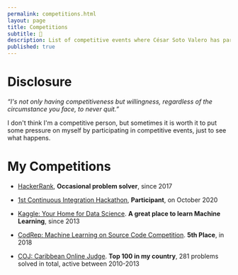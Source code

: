 ```yaml
---
permalink: competitions.html
layout: page
title: Competitions
subtitle: 💪
description: List of competitive events where César Soto Valero has participated.
published: true
---
```


# Disclosure

<aside class="quote">
    <em>“I's not only having competitiveness but willingness, regardless of the circumstance you face, to never quit.”</em> 
</aside>

I don't think I'm a competitive person, but sometimes it is worth it to put some pressure on myself by participating in competitive events, just to see what happens.

# My Competitions

- [HackerRank](https://www.hackerrank.com/cesarsotovalero), **Occasional problem solver**, since 2017

- [1st Continuous Integration Hackathon](https://kth.github.io/ci-hackathon), **Participant**, on October 2020

- [Kaggle: Your Home for Data Science](https://www.kaggle.com/cesarsoto). **A great place to learn Machine Learning**, since 2013

- [CodRep: Machine Learning on Source Code Competition](https://github.com/KTH/CodRep-competition). **5th Place**, in 2018

- [COJ: Caribbean Online Judge](http://coj.uci.cu/user/useraccount.xhtml?username=CeSaR_uclv). **Top 100 in my country**, 281 problems solved in total, active between 2010-2013
